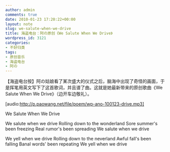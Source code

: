 ```yaml
---
author: admin
comments: true
date: 2010-01-23 17:20:22+00:00
layout: note
slug: we-salute-when-we-drive
title: 海盗电台：阿の原创《We Salute When We Drive》
wordpress_id: 3121
categories:
- 不好归类
tags:
- 原创音乐
- 海盗电台
- 阿の
---
```


【海盗电台按】阿の姑娘看了某次盛大的仪式之后，脑海中出现了奇怪的画面，于是挥笔用英文写下了这首歌词，并且谱了曲。这就是她最新带来的原创歌曲《We Salute When We Drive》（边开车边敬礼）。

[audio:http://p.paowang.net/file/poem/wp-ano-100123-drive.mp3]

We Salute When We Drive

We salute when we drive
Rolling down to the wonderland
Sore summer's been freezing
Real rumor's been spreading
We salute when we drive

We yell when we drive
Rolling down to the neverland
Awful fall's been falling
Banal words' been repeating
We yell when we drive
